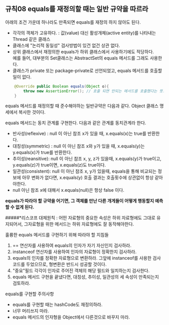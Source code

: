 ## 규칙08 equals를 재정의할 때는 일반 규약을 따르라

아래의 조건 가운데 하나라도 만족되면 equals를 재정의 하지 않아도 된다.

- 각각의 객체가 고유하다. : 값(value) 대신 활성개체(active entity)를 나타내는 Thread 같은 클래스
- 클래스에 "논리적 동일성" 검사방법이 있건 없건 상관 없다.
- 상위 클래스에서 재정의한 equals가 하위 클래스에서 사용하기에도 적당하다.  
  예를 들어, 대부분의 Set클래스는 AbstractSet의 equals 메서드를 그래도 사용한다.
- 클래스가 private 또는 package-private로 선언되었고, equals 메서드를 호출할 일이 없다.  
```java
	@Override public Boolean equals(Object o){  
		throw new AssertionError(); // 호출 되면 안되는 메서드를 호출했다는 뜻.	 
  	}  

``` 
equals 메서드를 재정의할 때 준수해야하는 일반규약은 다음과 같다. Object 클래스 명세에서 복사한 것이다.  

equals 메서드는 동치 관계를 구현한다. 다음과 같은 관계를 동치관계라 한다.
- 반사성(reflexive) : null 이 아닌 참조 x가 있을 때, x.equals(x)는 true를 반환한다.  
- 대칭성(symmetric) : null 이 아닌 참조 x와 y가 있을 때, x.equals(y)는 y.equals(x)가 true를 반환한다.  
- 추이성(reansitive): null 이 아닌 참조 x, y, z가 있을때, x.equals(y)가 true이고, y.equals(z)가 true이면, x.equals(z)도 true이다.
- 일관성(consistent): null 이 아닌 참조 x, y가 있을때, equals을 통해 비교되는 정보에 아무 변화가 없다면, x.equals(y) 호출 결과는  호출횟수에 상관없이 항상 같아야한다.
- null 아닌 참조 x에 대해서 x.equals(null)은 항상 false 이다.
  
 
**equals가 따라야 할 규약을 어기면, 그 객체를 만난 다른 개게들이 어떻게 행동할지 예측할 수 없게 된다.**


#####*리스코프 대체원칙 : 어떤 자료형의 중요한 속성은 하위 자료형에도 그대로 유지되어서, 그자료형을 위한 메서드는 하위 자료형에도 잘 동작해야한다.

  
훌륭한 equals 메서드를 구현하기 위해 따라야 할 지침들  

1. == 연산자를 사용하여 equals의 인자가 자기 자신인지 검사하라.
2. instanceof 연산자를 사용하여 인자의 자료형이 정확한지 검사하라.
3. equals의 인자를 정확한 자료형으로 변환하라. 그앞에 instanceof를 사용한 검사코드를 두었으므로, 형변환은 반드시 성공할 것이다.
4. "중요"필드 각각이 인자로 주어진 객체의 해당 필드와 일치하는지 검사한다.
5. equals 메서드 구현을 끝냈다면, 대칭성, 추이성, 일관성의 세 속성이 만족되는지 검토하라.


equals를 구현할 주의사항
- equals를 구현할 때는 hashCode도 재정의하라.
- 너무 머리쓰지 마라.
- equals 메서드의 인자형을 Object에서 다른것으로 바꾸지 마라.

  
  
  
